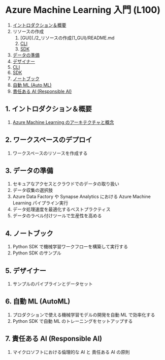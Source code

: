 # Azure Machine Learning 入門 (L100)

1. [イントロダクション＆概要](./1_%E3%82%A4%E3%83%B3%E3%83%88%E3%83%AD%E3%83%80%E3%82%AF%E3%82%B7%E3%83%A7%E3%83%B3%EF%BC%86%E6%A6%82%E8%A6%81/README.md)
2. リソースの作成
   1. [GUI](./2_リソースの作成(1_GUI)/README.md
   2. [CLI](./2_リソースの作成(2_CLI)/README.md)
   3. [SDK](./2_リソースの作成(3_SDK)/README.md)
3. [データの準備](./3_%E3%83%87%E3%83%BC%E3%82%BF%E3%81%AE%E6%BA%96%E5%82%99/README.md)
4. [デザイナー](./4_デザイナー/README.md)
5. [CLI](./5_CLI/README.md)
6. [SDK](./6_SDK/README.md)
7. [ノートブック](./7_ノートブック/README.md)
8. [自動 ML (Auto ML)](./8_自動ML(AutoML)/README.md)
9. [責任ある AI (Responsible AI)](./9_責任あるAI(ResponsibleAI)/README.md)



## 1. イントロダクション＆概要
1. [Azure Machine Learning のアーキテクチャと概念](./1_%E3%82%A4%E3%83%B3%E3%83%88%E3%83%AD%E3%83%80%E3%82%AF%E3%82%B7%E3%83%A7%E3%83%B3%EF%BC%86%E6%A6%82%E8%A6%81/README.md)

## 2. ワークスペースのデプロイ
1. ワークスペースのリソースを作成する

## 3. データの準備
1. セキュアなアクセスとクラウドでのデータの取り扱い
2. データ収集の選択肢
3. Azure Data Factory や Synapse Analytics における Azure Machine Learning パイプライン実行
4. データ処理速度を最適化するベストプラクティス
5. データのラベル付けツールで生産性を高める

## 4. ノートブック
1. Python SDK で機械学習ワークフローを構築して実行する
2. Python SDK のサンプル

## 5. デザイナー
1. サンプルのパイプラインとデータセット

## 6. 自動 ML (AutoML)
1. プロダクションで使える機械学習モデルの開発を自動 ML で効率化する
2. Python SDK で自動 ML のトレーニングをセットアップする

## 7. 責任ある AI (Responsible AI)
1. マイクロソフトにおける倫理的な AI と 責任ある AI の原則
